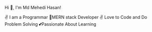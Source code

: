 Hi 👋, I'm Md Mehedi Hasan!

✌ I am a Programmar
👏MERN stack Developer
✌ Love to Code and Do Problem Solving
💕Passionate About Learning

<!---
akib-chy/akib-chy is a ✨ special ✨ repository because its `README.md` (this file) appears on your GitHub profile.
You can click the Preview link to take a look at your changes.
--->
